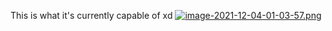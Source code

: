 This is what it's currently capable of xd
[![image-2021-12-04-01-03-57.png](https://i.postimg.cc/kgLt1GM0/image-2021-12-04-01-03-57.png)](https://postimg.cc/zySB3Jg7)
